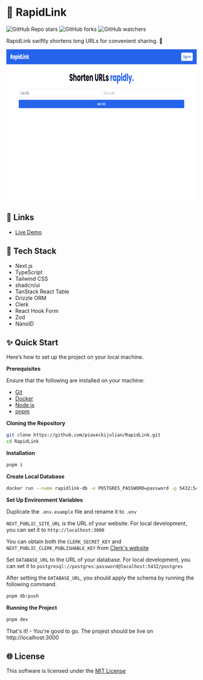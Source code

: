 # 🚀 RapidLink

![GitHub Repo stars](https://img.shields.io/github/stars/piaseckijulian/RapidLink?style=for-the-badge)
![GitHub forks](https://img.shields.io/github/forks/piaseckijulian/RapidLink?style=for-the-badge)
![GitHub watchers](https://img.shields.io/github/watchers/piaseckijulian/RapidLink?style=for-the-badge)

RapidLink swiftly shortens long URLs for convenient sharing. 🚀

<img src="./public/thumbnail.png" alt="Image of RapidLink" width="800" height="400" />

## 🔗 Links

- [Live Demo](https://julian-rapidlink.vercel.app)

## 📐 Tech Stack

- Next.js
- TypeScript
- Tailwind CSS
- shadcn/ui
- TanStack React Table
- Drizzle ORM
- Clerk
- React Hook Form
- Zod
- NanoID

## ✨ Quick Start

Here’s how to set up the project on your local machine.

**Prerequisites**

Ensure that the following are installed on your machine:

- [Git](https://git-scm.com)
- [Docker](https://docker.com)
- [Node.js](https://nodejs.org/en)
- [pnpm](https://pnpm.io)

**Cloning the Repository**

```bash
git clone https://github.com/piaseckijulian/RapidLink.git
cd RapidLink
```

**Installation**

```bash
pnpm i
```

**Create Local Database**

```bash
docker run --name rapidlink-db -e POSTGRES_PASSWORD=password -p 5432:5432 -d postgres
```

**Set Up Environment Variables**

Duplicate the `.env.example` file and rename it to `.env`

`NEXT_PUBLIC_SITE_URL` is the URL of your website. For local development, you can set it to `http://localhost:3000`

You can obtain both the `CLERK_SECRET_KEY` and `NEXT_PUBLIC_CLERK_PUBLISHABLE_KEY` from [Clerk's website](https://clerk.com)

Set `DATABASE_URL` to the URL of your database. For local development, you can set it to `postgresql://postgres:password@localhost:5432/postgres`

After setting the `DATABASE_URL`, you should apply the schema by running the following command.

```bash
pnpm db:push
```

**Running the Project**

```bash
pnpm dev
```

That's it! - You're good to go. The projest should be live on http://localhost:3000

## 🌐 License

This software is licensed under the [MIT License](https://github.com/piaseckijulian/RapidLink/blob/main/LICENSE)
